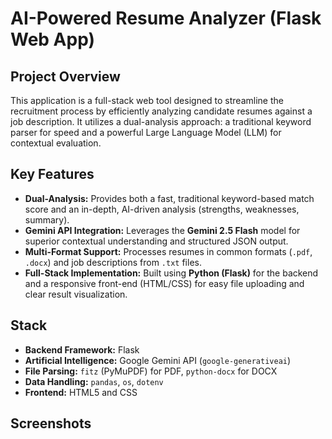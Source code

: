 # AI-Powered Resume Analyzer (Flask Web App)
##  Project Overview
This application is a full-stack web tool designed to streamline the recruitment process by efficiently analyzing candidate resumes against a job description. It utilizes a dual-analysis approach: a traditional keyword parser for speed and a powerful Large Language Model (LLM) for contextual evaluation.
##  Key Features
* **Dual-Analysis:** Provides both a fast, traditional keyword-based match score and an in-depth, AI-driven analysis (strengths, weaknesses, summary).
* **Gemini API Integration:** Leverages the **Gemini 2.5 Flash** model for superior contextual understanding and structured JSON output.
* **Multi-Format Support:** Processes resumes in common formats (`.pdf`, `.docx`) and job descriptions from `.txt` files.
* **Full-Stack Implementation:** Built using **Python (Flask)** for the backend and a responsive front-end (HTML/CSS) for easy file uploading and clear result visualization.

##  Stack
* **Backend Framework:** Flask
* **Artificial Intelligence:** Google Gemini API (`google-generativeai`)
* **File Parsing:** `fitz` (PyMuPDF) for PDF, `python-docx` for DOCX
* **Data Handling:** `pandas`, `os`, `dotenv`
* **Frontend:** HTML5 and CSS

## Screenshots
